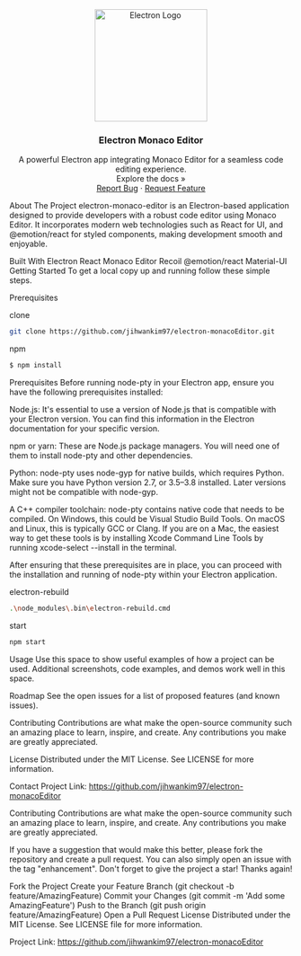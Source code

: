 <div align="center">
  <a href="https://electronjs.org/" target="_blank"><img src="https://electronjs.org/images/electron-logo.svg" width="200" alt="Electron Logo" /></a>
</div>
<h3 align="center">Electron Monaco Editor</h3>
<p align="center">
A powerful Electron app integrating Monaco Editor for a seamless code editing experience.
<br />
Explore the docs »
<br />
<a href="https://github.com/your-username/electron-monaco-editor/issues">Report Bug</a>
·
<a href="https://github.com/your-username/electron-monaco-editor/issues">Request Feature</a>
</p>
<div align="center">
</div>

About The Project
electron-monaco-editor is an Electron-based application designed to provide developers with a robust code editor using Monaco Editor. It incorporates modern web technologies such as React for UI, and @emotion/react for styled components, making development smooth and enjoyable.

Built With
Electron
React
Monaco Editor
Recoil
@emotion/react
Material-UI
Getting Started
To get a local copy up and running follow these simple steps.

Prerequisites

clone
```bash
git clone https://github.com/jihwankim97/electron-monacoEditor.git
```

npm
```bash
$ npm install
```
Prerequisites
Before running node-pty in your Electron app, ensure you have the following prerequisites installed:

Node.js: It's essential to use a version of Node.js that is compatible with your Electron version. You can find this information in the Electron documentation for your specific version.

npm or yarn: These are Node.js package managers. You will need one of them to install node-pty and other dependencies.

Python: node-pty uses node-gyp for native builds, which requires Python. Make sure you have Python version 2.7, or 3.5–3.8 installed. Later versions might not be compatible with node-gyp.

A C++ compiler toolchain: node-pty contains native code that needs to be compiled. On Windows, this could be Visual Studio Build Tools. On macOS and Linux, this is typically GCC or Clang. If you are on a Mac, the easiest way to get these tools is by installing Xcode Command Line Tools by running xcode-select --install in the terminal.

After ensuring that these prerequisites are in place, you can proceed with the installation and running of node-pty within your Electron application.

electron-rebuild
```bash
.\node_modules\.bin\electron-rebuild.cmd
```
start
```bash
npm start
```
Usage
Use this space to show useful examples of how a project can be used. Additional screenshots, code examples, and demos work well in this space.

Roadmap
See the open issues for a list of proposed features (and known issues).

Contributing
Contributions are what make the open-source community such an amazing place to learn, inspire, and create. Any contributions you make are greatly appreciated.

License
Distributed under the MIT License. See LICENSE for more information.

Contact
Project Link: https://github.com/jihwankim97/electron-monacoEditor

<!-- Markdown links & images -->


Contributing
Contributions are what make the open-source community such an amazing place to learn, inspire, and create. Any contributions you make are greatly appreciated.

If you have a suggestion that would make this better, please fork the repository and create a pull request. You can also simply open an issue with the tag "enhancement". Don't forget to give the project a star! Thanks again!

Fork the Project
Create your Feature Branch (git checkout -b feature/AmazingFeature)
Commit your Changes (git commit -m 'Add some AmazingFeature')
Push to the Branch (git push origin feature/AmazingFeature)
Open a Pull Request
License
Distributed under the MIT License. See LICENSE file for more information.

Project Link: https://github.com/jihwankim97/electron-monacoEditor

